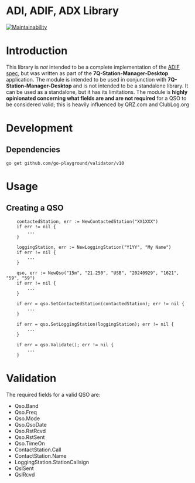 # ADI, ADIF, ADX Library

[![Maintainability](https://api.codeclimate.com/v1/badges/cccdec9522213a066d25/maintainability)](https://codeclimate.com/github/ColonelBlimp/adif/maintainability)

# Introduction
This library is *not* intended to be a complete implementation of the [ADIF spec](https://www.adif.org/), but was written
as part of the **7Q-Station-Manager-Desktop** application. The module is intended to be used in conjunction with
**7Q-Station-Manager-Desktop** and is not intended to be a standalone library. It can be used as a standalone,
but it has its limitations. The module is **highly opinionated concerning what fields are and are not required**
for a QSO to be considered valid; this is heavily influenced by QRZ.com and ClubLog.org

# Development

## Dependencies

```
go get github.com/go-playground/validator/v10
```

# Usage

## Creating a QSO

```
	contactedStation, err := NewContactedStation("XX1XXX")
	if err != nil {
	    ...
	}
	
	loggingStation, err := NewLoggingStation("Y1YY", "My Name")
	if err != nil {
	    ...
	}
	
	qso, err := NewQso("15m", "21.250", "USB", "20240929", "1621", "59", "59")
	if err != nil {
	    ...
	}

	if err = qso.SetContactedStation(contactedStation); err != nil {
        ...
	}

	if err = qso.SetLoggingStation(loggingStation); err != nil {
	    ...
	}

	if err = qso.Validate(); err != nil {
        ...
	}
```


# Validation
The required fields for a valid QSO are:

- Qso.Band
- Qso.Freq
- Qso.Mode
- Qso.QsoDate
- Qso.RstRcvd
- Qso.RstSent
- Qso.TimeOn
- ContactStation.Call
- ContactStation.Name
- LoggingStation.StationCallsign
- QslSent
- QslRcvd
